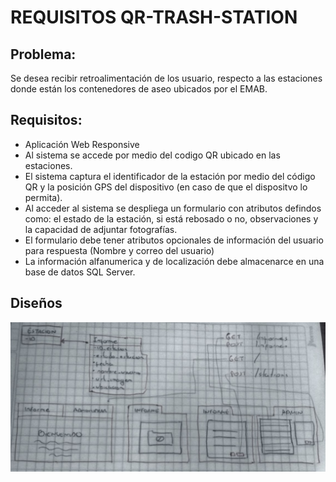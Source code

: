 # REQUISITOS QR-TRASH-STATION

## Problema:
Se desea recibir retroalimentación de los usuario, respecto a las estaciones donde están los contenedores de aseo ubicados por el EMAB.

## Requisitos:
* Aplicación Web Responsive
* Al sistema se accede por medio del codigo QR ubicado en las estaciones.
* El sistema captura el identificador de la estación por medio del código QR y la posición GPS del dispositivo (en caso de que el dispositvo lo permita).
* Al acceder al sistema se despliega un formulario con atributos defindos como: el estado de la estación, si está rebosado o no, observaciones y la capacidad de adjuntar fotografías.
* El formulario debe tener atributos opcionales de información del usuario para respuesta (Nombre y correo del usuario)
* La información alfanumerica y de localización debe almacenarce en una base de datos SQL Server.

## Diseños
![photo](static/img/photo.jpg)
